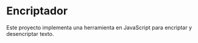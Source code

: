 # Encriptador
Este proyecto implementa una herramienta en JavaScript para encriptar y desencriptar texto.
